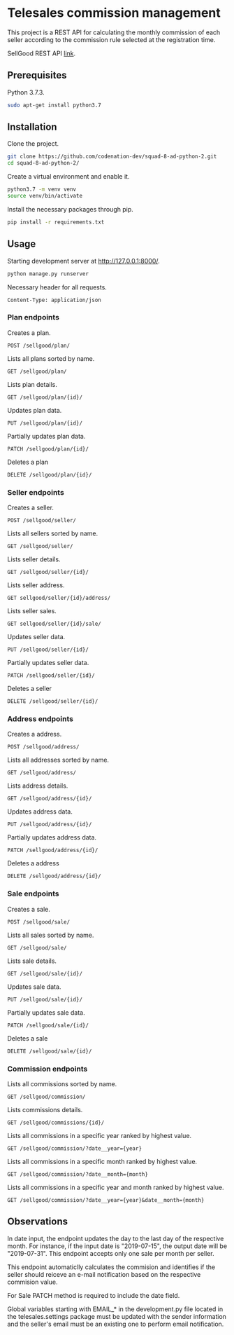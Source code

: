 # Telesales commission management

This project is a REST API for calculating the monthly commission of each seller according to the commission rule selected at the registration time.

SellGood REST API [link](http://telesale.herokuapp.com/sellgood/).

## Prerequisites

Python 3.7.3.
```bash
sudo apt-get install python3.7
```

## Installation

Clone the project.
```bash
git clone https://github.com/codenation-dev/squad-8-ad-python-2.git
cd squad-8-ad-python-2/
```

Create a virtual environment and enable it.
```bash
python3.7 -m venv venv
source venv/bin/activate
```

Install the necessary packages through pip.
```bash
pip install -r requirements.txt
```

## Usage

Starting development server at http://127.0.0.1:8000/.
```bash
python manage.py runserver
```

Necessary header for all requests.
```
Content-Type: application/json
```

### Plan endpoints

Creates a plan.
```
POST /sellgood/plan/
```
Lists all plans sorted by name.
```
GET /sellgood/plan/
```
Lists plan details.
```
GET /sellgood/plan/{id}/
```
Updates plan data.
```
PUT /sellgood/plan/{id}/
```
Partially updates plan data.
```
PATCH /sellgood/plan/{id}/
```
Deletes a plan
```
DELETE /sellgood/plan/{id}/
```

### Seller endpoints

Creates a seller.
```
POST /sellgood/seller/
```
Lists all sellers sorted by name.
```
GET /sellgood/seller/
```
Lists seller details.
```
GET /sellgood/seller/{id}/
```
Lists seller address.
```
GET sellgood/seller/{id}/address/
```
Lists seller sales.
```
GET sellgood/seller/{id}/sale/
```
Updates seller data.
```
PUT /sellgood/seller/{id}/
```
Partially updates seller data.
```
PATCH /sellgood/seller/{id}/
```
Deletes a seller
```
DELETE /sellgood/seller/{id}/
```

### Address endpoints

Creates a address.
```
POST /sellgood/address/
```
Lists all addresses sorted by name.
```
GET /sellgood/address/
```
Lists address details.
```
GET /sellgood/address/{id}/
```
Updates address data.
```
PUT /sellgood/address/{id}/
```
Partially updates address data.
```
PATCH /sellgood/address/{id}/
```
Deletes a address
```
DELETE /sellgood/address/{id}/
```

### Sale endpoints

Creates a sale.
```
POST /sellgood/sale/
```
Lists all sales sorted by name.
```
GET /sellgood/sale/
```
Lists sale details.
```
GET /sellgood/sale/{id}/
```
Updates sale data.
```
PUT /sellgood/sale/{id}/
```
Partially updates sale data.
```
PATCH /sellgood/sale/{id}/
```
Deletes a sale
```
DELETE /sellgood/sale/{id}/
```

### Commission endpoints

Lists all commissions sorted by name.
```
GET /sellgood/commission/
```
Lists commissions details.
```
GET /sellgood/commissions/{id}/
```
Lists all commissions in a specific year ranked by highest value.
```
GET /sellgood/commission/?date__year={year}
```
Lists all commissions in a specific month ranked by highest value.
```
GET /sellgood/commission/?date__month={month}
```
Lists all commissions in a specific year and month ranked by highest value.
```
GET /sellgood/commission/?date__year={year}&date__month={month}
```

## Observations

In date input, the endpoint updates the day to the last day of the respective month. For instance, if the input date is "2019-07-15", the output date will be "2019-07-31". This endpoint accepts only one sale per month per seller.

This endpoint  automaticlly calculates the commision and identifies if the seller should reiceve an e-mail notification based on the respective commision value.

For Sale PATCH method is required to include the date field.

Global variables starting with EMAIL_* in the development.py file located in the telesales.settings package must be updated with the sender information and the seller's email must be an existing one to perform email notification.

